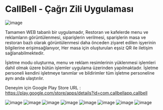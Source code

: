 # CallBell - Çağrı Zili Uygulaması

![image](https://user-images.githubusercontent.com/58965229/126894825-4c948fd0-8fd6-4ee5-92cb-9c06bf507da4.png)


Tamamen WEB tabanlı bir uygulamadır, Restoran ve kafelerde menu ve reklamların görüntülenmesi, siparişlerin verilmesi, 
sparişlerin masa ve restoran bazlı olarak görüntülenmesi daha önceden ziyaret edilen işyerinin bilgilerine erişimsağlanıyor,
Her masa için oluşturulan eşsiz QR ile iletişim sağlanabilmektedir.

İşletme modu oluşturma, menu ve reklam resimlerinin yüklenmesi işlemleri dahil olmak üzere bütün işlemler uygulama üzerinden yapılmaktadır.
İşletme personeli kendini işletmeye tanımlar ve bildirimler tüm işletme personeline aynı anda ulaştırılır.

Deneyim için Google Play Store URL : https://play.google.com/store/apps/details?id=com.callbellapp.callbell

![image](https://user-images.githubusercontent.com/58965229/126894797-7eff1e24-7260-4c9f-9b16-52e51488d6d5.jpeg)
![image](https://user-images.githubusercontent.com/58965229/126894799-ec71548e-fc21-4d39-8060-e3a8e541d06b.jpeg)
![image](https://user-images.githubusercontent.com/58965229/126894800-5dcf7eae-5a6d-488d-b005-b4046d3ef981.jpeg)
![image](https://user-images.githubusercontent.com/58965229/126894805-45aaa8d5-edc0-4dbf-ad04-673550aabfac.jpeg)
![image](https://user-images.githubusercontent.com/58965229/126894811-1b891676-c18d-48b7-ae9c-33b95f9731d4.jpeg)
![image](https://user-images.githubusercontent.com/58965229/126894812-37d4294d-956b-4b96-b94f-c3799fe120ab.jpeg)
![image](https://user-images.githubusercontent.com/58965229/126894816-0549b9eb-d65c-4a42-8d7b-bbc47a974b81.jpeg)
![image](https://user-images.githubusercontent.com/58965229/126894820-4e2aef28-b17b-4393-91d9-909089019a1d.jpeg)


